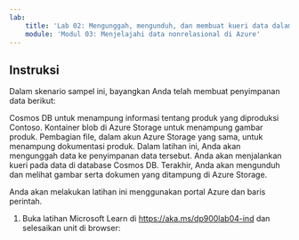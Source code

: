 ```yaml
---
lab:
    title: 'Lab 02: Mengunggah, mengunduh, dan membuat kueri data dalam penyimpanan data nonrelasional'
    module: 'Modul 03: Menjelajahi data nonrelasional di Azure'
---
```


## Instruksi
Dalam skenario sampel ini, bayangkan Anda telah membuat penyimpanan data berikut:

Cosmos DB untuk menampung informasi tentang produk yang diproduksi Contoso.
Kontainer blob di Azure Storage untuk menampung gambar produk.
Pembagian file, dalam akun Azure Storage yang sama, untuk menampung dokumentasi produk.
Dalam latihan ini, Anda akan mengunggah data ke penyimpanan data tersebut. Anda akan menjalankan kueri pada data di database Cosmos DB. Terakhir, Anda akan mengunduh dan melihat gambar serta dokumen yang ditampung di Azure Storage.

Anda akan melakukan latihan ini menggunakan portal Azure dan baris perintah.

1.	Buka latihan Microsoft Learn di https://aka.ms/dp900lab04-ind dan selesaikan unit di browser: 
